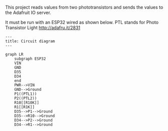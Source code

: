 This project reads values from two phototransistors and sends the values to the Adafruit IO server. 

It must be run with an ESP32 wired as shown below. PTL stands for Photo Transistor Light http://adafru.it/2831

```mermaid
---
title: Circuit diagram
---

graph LR
	subgraph ESP32
	VIN
	GND
	D35
	D34
	end
	PWR-->VIN
	GND-->Ground
	P1((PTL1))
	P2((PTL2))
	R10[[R10K]]
	R1[[R1K]]
	D35-->P1-->Ground
	D35-->R10-->Ground
	D34-->P2-->Ground
	D34-->R1-->Ground
```
